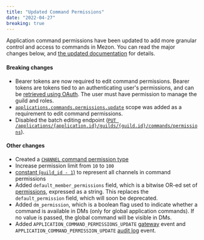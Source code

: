 ```yaml
---
title: "Updated Command Permissions"
date: "2022-04-27"
breaking: true
---
```


Application command permissions have been updated to add more granular control and access to commands in Mezon. You can read the major changes below, and [the updated documentation](#DOCS_INTERACTIONS_APPLICATION_COMMANDS/permissions) for details.

#### Breaking changes

* Bearer tokens are now required to edit command permissions. Bearer tokens are tokens tied to an authenticating user's permissions, and can be [retrieved using OAuth](#DOCS_TOPICS_OAUTH2). The user must have permission to manage the guild and roles.
* [`applications.commands.permissions.update`](#DOCS_TOPICS_OAUTH2/shared-resources-oauth2-scopes) scope was added as a requirement to edit command permissions.
* Disabled the batch editing endpoint ([`PUT /applications/{application.id}/guilds/{guild.id}/commands/permissions`](#DOCS_INTERACTIONS_APPLICATION_COMMANDS/batch-edit-application-command-permissions)).

#### Other changes

* Created a [`CHANNEL` command permission type](#DOCS_INTERACTIONS_APPLICATION_COMMANDS/application-command-permissions-object-application-command-permission-type)
* Increase permission limit from `10` to `100`
* [constant (`guild_id - 1`)](#DOCS_INTERACTIONS_APPLICATION_COMMANDS/application-command-permissions-object-application-command-permissions-constants) to represent all channels in command permissions
* Added `default_member_permissions` field, which is a bitwise OR-ed set of [permissions](#DOCS_TOPICS_PERMISSIONS/permissions-bitwise-permission-flags), expressed as a string. This replaces the `default_permission` field, which will soon be deprecated.
* Added `dm_permission`, which is a boolean flag used to indicate whether a command is available in DMs (only for global application commands). If no value is passed, the global command will be visible in DMs.
* Added `APPLICATION_COMMAND_PERMISSIONS_UPDATE` [gateway](#DOCS_EVENTS_GATEWAY_EVENTS/application-command-permissions-update) event and `APPLICATION_COMMAND_PERMISSION_UPDATE` [audit log](#DOCS_RESOURCES_AUDIT_LOG) event.
